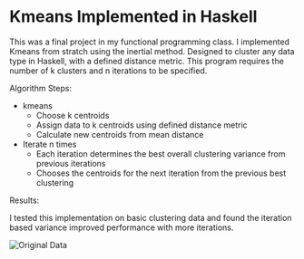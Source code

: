 # Kmeans Implemented in Haskell

This was a final project in my functional programming class. 
I implemented Kmeans from stratch using the inertial method.
Designed to cluster any data type in Haskell, with a defined distance metric.
This program requires the number of k clusters and n iterations to be specified.

Algorithm Steps:
- kmeans
  - Choose k centroids 
  - Assign data to k centroids using defined distance metric 
  - Calculate new centroids from mean distance
- Iterate n times 
  - Each iteration determines the best overall clustering variance from previous iterations 
  - Chooses the centroids for the next iteration from the previous best clustering

Results:

I tested this implementation on basic clustering data and found the iteration based variance improved performance with more iterations.

![Original Data]("output_images/present/original_data.pdf") 


